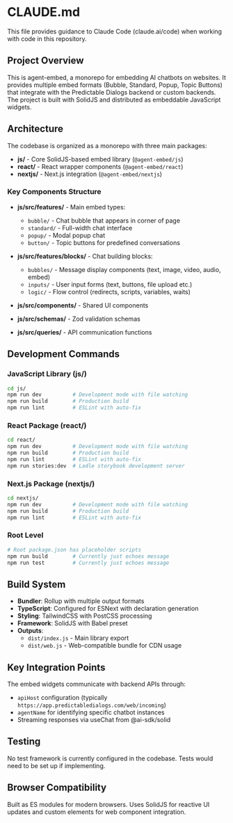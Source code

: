 # CLAUDE.md

This file provides guidance to Claude Code (claude.ai/code) when working with code in this repository.

## Project Overview

This is agent-embed, a monorepo for embedding AI chatbots on websites. It provides multiple embed formats (Bubble, Standard, Popup, Topic Buttons) that integrate with the Predictable Dialogs backend or custom backends. The project is built with SolidJS and distributed as embeddable JavaScript widgets.

## Architecture

The codebase is organized as a monorepo with three main packages:

- **js/** - Core SolidJS-based embed library (`@agent-embed/js`)
- **react/** - React wrapper components (`@agent-embed/react`) 
- **nextjs/** - Next.js integration (`@agent-embed/nextjs`)

### Key Components Structure

- **js/src/features/** - Main embed types:
  - `bubble/` - Chat bubble that appears in corner of page
  - `standard/` - Full-width chat interface
  - `popup/` - Modal popup chat
  - `button/` - Topic buttons for predefined conversations

- **js/src/features/blocks/** - Chat building blocks:
  - `bubbles/` - Message display components (text, image, video, audio, embed)
  - `inputs/` - User input forms (text, buttons, file upload etc.)
  - `logic/` - Flow control (redirects, scripts, variables, waits)

- **js/src/components/** - Shared UI components
- **js/src/schemas/** - Zod validation schemas
- **js/src/queries/** - API communication functions

## Development Commands

### JavaScript Library (js/)
```bash
cd js/
npm run dev          # Development mode with file watching
npm run build        # Production build
npm run lint         # ESLint with auto-fix
```

### React Package (react/)
```bash
cd react/
npm run dev          # Development mode with file watching
npm run build        # Production build
npm run lint         # ESLint with auto-fix
npm run stories:dev  # Ladle storybook development server
```

### Next.js Package (nextjs/)
```bash
cd nextjs/
npm run dev          # Development mode with file watching
npm run build        # Production build
npm run lint         # ESLint with auto-fix
```

### Root Level
```bash
# Root package.json has placeholder scripts
npm run build        # Currently just echoes message
npm run test         # Currently just echoes message
```

## Build System

- **Bundler**: Rollup with multiple output formats
- **TypeScript**: Configured for ESNext with declaration generation
- **Styling**: TailwindCSS with PostCSS processing
- **Framework**: SolidJS with Babel preset
- **Outputs**: 
  - `dist/index.js` - Main library export
  - `dist/web.js` - Web-compatible bundle for CDN usage

## Key Integration Points

The embed widgets communicate with backend APIs through:
- `apiHost` configuration (typically `https://app.predictabledialogs.com/web/incoming`)
- `agentName` for identifying specific chatbot instances
- Streaming responses via useChat from @ai-sdk/solid

## Testing

No test framework is currently configured in the codebase. Tests would need to be set up if implementing.

## Browser Compatibility

Built as ES modules for modern browsers. Uses SolidJS for reactive UI updates and custom elements for web component integration.